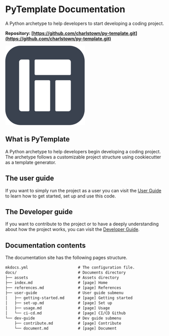 # PyTemplate Documentation

A Python archetype to help developers to start developing a coding project.

**Repository: [https://github.com/charlstown/py-template.git](https://github.com/charlstown/py-template.git)**


![Project logo](assets/logo.png)


## What is PyTemplate

A Python archetype to help developers begin developing a coding project. The archetype follows a customizable project structure using cookiecutter as a template generator.


## The user guide

If you want to simply run the project as a user you can visit the [User Guide](https://charlstown.github.io/py-template/user-guide/getting-started/) to learn how to get started, set up and use this code.


## The Developer guide

If you want to contribute to the project or to have a deeply understanding about how the project works, you can visit the [Developer Guide](https://charlstown.github.io/py-template/dev-guide/contribute/).


## Documentation contents

The documentation site has the following pages structure.

```
mkdocs.yml                      # The configuration file.
docs/                           # Documents directory
├── assets                      # Assets directory
├── index.md                    # [page] Home
├── references.md               # [page] References
├── user-guide                  # User guide submenu
│   ├── getting-started.md      # [page] Getting started
│   ├── set-up.md               # [page] Set up
│   ├── usage.md                # [page] Usage             
│   └── ci-cd.md                # [page] CI/CD Github
└── dev-guide                   # Dev guide submenu
    ├── contribute.md           # [page] Contribute
    └── document.md             # [page] Document
```